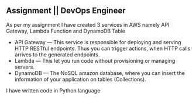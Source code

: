 ## Assignment || DevOps Engineer

As per my assignment I have created 3 services in AWS namely API Gateway, Lambda Function and DynamoDB Table

- API Gateway — This service is responsible for deploying and serving HTTP RESTful endpoints. Thus you can trigger actions, when HTTP calls arrives to the generated endpoints.
- Lambda — This let you run code without provisioning or managing servers.
- DynamoDB — The NoSQL amazon database, where you can insert the information of your application on tables (Collections).

I have written code in Python language

